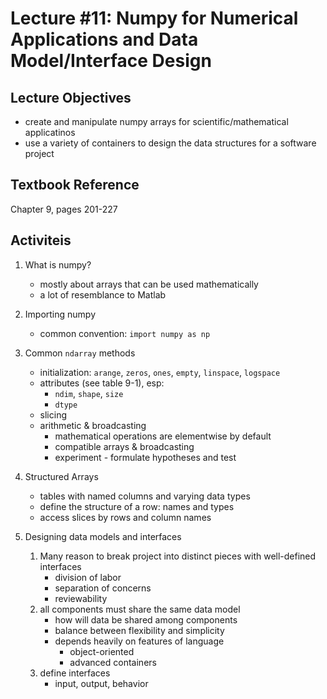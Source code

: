 # Lecture #11: Numpy for Numerical Applications and Data Model/Interface Design

## Lecture Objectives

* create and manipulate numpy arrays for scientific/mathematical applicatinos
* use a variety of containers to design the data structures for a software project



## Textbook Reference

Chapter 9, pages 201-227

## Activiteis


1. What is numpy?
   * mostly about arrays that can be used mathematically
   * a lot of resemblance to Matlab

1. Importing numpy
   * common convention: `import numpy as np`

1. Common `ndarray` methods
   * initialization: `arange`, `zeros`, `ones`, `empty`, `linspace`, `logspace`
   * attributes (see table 9-1), esp:
     * `ndim`, `shape`, `size`
     * `dtype`
   * slicing
   * arithmetic & broadcasting
     * mathematical operations are elementwise by default
     * compatible arrays & broadcasting
     * experiment - formulate hypotheses and test

1. Structured Arrays
   * tables with named columns and varying data types
   * define the structure of a row: names and types
   * access slices by rows and column names

1. Designing data models and interfaces
   1. Many reason to break project into distinct pieces with well-defined
      interfaces
      * division of labor
      * separation of concerns
      * reviewability
   1. all components must share the same data model
      * how will data be shared among components
      * balance between flexibility and simplicity
      * depends heavily on features of language
        * object-oriented
        * advanced containers
   1. define interfaces
      * input, output, behavior
